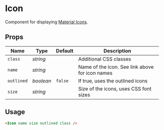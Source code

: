 # Icon

Component for displaying [Material Icons](https://material.io/resources/icons/?style=baseline).

## Props
| Name | Type | Default | Description |
| --- | --- | --- | --- |
| `class` | _string_ | | Additional CSS classes
| `name` | _string_ | | Name of the icon. See link above for icon names
| `outlined` | _boolean_ | `false` | If true, uses the outlined icons
| `size` | _string_ | | Size of the icons, uses CSS font sizes

## Usage
```html
<Icon name size outlined class />
```
